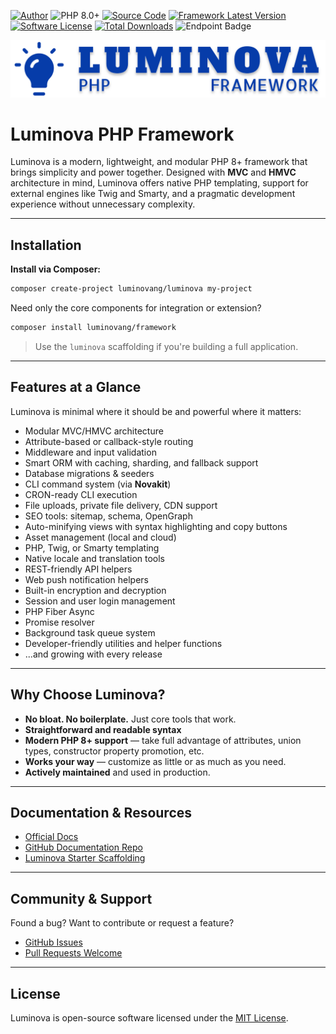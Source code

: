 [![Author](https://img.shields.io/badge/author-@peterchig-blue.svg)](https://instagram.com/peterchig)
![PHP 8.0+](https://img.shields.io/badge/php-min%208.0.0-red.svg)
[![Source Code](https://img.shields.io/badge/source-luminovang/framework-blue.svg)](https://github.com/luminovang/framework)
[![Framework Latest Version](https://img.shields.io/github/tag/luminovang/framework.svg)](https://github.com/luminovang/framework/releases)
[![Software License](https://img.shields.io/badge/license-MIT-brightgreen.svg)](https://github.com/luminovang/framework/blob/master/LICENSE)
[![Total Downloads](https://img.shields.io/packagist/dt/luminovang/framework.svg)](https://packagist.org/search/?tags=php%20luminova)
![Endpoint Badge](https://img.shields.io/endpoint?url=https%3A%2F%2Fluminova.ng%2Fdownloads)


![Local Image](https://github.com/luminovang/luminova/raw/main/docs/logo.svg)

# Luminova PHP Framework

Luminova is a modern, lightweight, and modular PHP 8+ framework that brings simplicity and power together. Designed with **MVC** and **HMVC** architecture in mind, Luminova offers native PHP templating, support for external engines like Twig and Smarty, and a pragmatic development experience without unnecessary complexity. 

---

## Installation

**Install via Composer:**

```bash
composer create-project luminovang/luminova my-project
```

Need only the core components for integration or extension?

```bash
composer install luminovang/framework
```

> Use the `luminova` scaffolding if you're building a full application.

---

## Features at a Glance

Luminova is minimal where it should be and powerful where it matters:

* Modular MVC/HMVC architecture
* Attribute-based or callback-style routing
* Middleware and input validation
* Smart ORM with caching, sharding, and fallback support
* Database migrations & seeders
* CLI command system (via **Novakit**)
* CRON-ready CLI execution
* File uploads, private file delivery, CDN support
* SEO tools: sitemap, schema, OpenGraph
* Auto-minifying views with syntax highlighting and copy buttons
* Asset management (local and cloud)
* PHP, Twig, or Smarty templating
* Native locale and translation tools
* REST-friendly API helpers
* Web push notification helpers
* Built-in encryption and decryption
* Session and user login management
* PHP Fiber Async 
* Promise resolver
* Background task queue system
* Developer-friendly utilities and helper functions
* ...and growing with every release

---

## Why Choose Luminova?

* **No bloat. No boilerplate.** Just core tools that work.
* **Straightforward and readable syntax**
* **Modern PHP 8+ support** — take full advantage of attributes, union types, constructor property promotion, etc.
* **Works your way** — customize as little or as much as you need.
* **Actively maintained** and used in production.

---

## Documentation & Resources

* [Official Docs](https://luminova.ng/docs)
* [GitHub Documentation Repo](https://github.com/luminovang/documentation/)
* [Luminova Starter Scaffolding](https://github.com/luminovang/luminova)

---

## Community & Support

Found a bug? Want to contribute or request a feature?

* [GitHub Issues](https://github.com/luminovang/framework/issues)
* [Pull Requests Welcome](https://github.com/luminovang/framework/pulls)

---

## License

Luminova is open-source software licensed under the [MIT License](LICENSE).